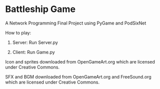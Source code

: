 Battleship Game
===============

A Network Programming Final Project using PyGame and PodSixNet

How to play:

1. Server: Run Server.py

2. Client: Run Game.py

Icon and sprites downloaded from OpenGameArt.org which are
licensed under Creative Commons.

SFX and BGM downloaded from OpenGameArt.org
and FreeSound.org which are licensed under Creative Commons.